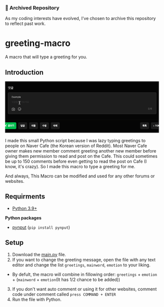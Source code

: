 ### 📜 Archived Repository
As my coding interests have evolved, I've chosen to archive this repository to reflect past work.

# greeting-macro
A macro that will type a greeting for you.

## Introduction
<p align="left">
    <img src="media/introduction.gif">
</p>


I made this small Python script because I was lazy typing greetings to people on Naver Cafe (the Korean version of Reddit).
Most Naver Cafe owner makes new member comment greeting another new member before giving them permission to read and post on the Cafe.
This could sometimes be up to 150 comments before even getting to read the post on Cafe (I know, it's crazy). So I made this macro to type a greeting for me.

And always, This Macro can be modified and used for any other forums or websites.
## Requirments
* [Python 3.9+](https://www.python.org/downloads/)

**Python packages**

* [pynput](https://pypi.org/project/pynput/) (`pip install pynput`)

## Setup
1. Download the [main.py](https://github.com/SuhJae/greeting-macro/blob/main/main.py) file.
2. If you want to change the greeting message, open the file with any text editor and change the list `greetings`, `mainword`, `emotion` to your liking.
* By defult, the macro will combine in fillowing order: `greetings` + `emotion` + (`mainword` + `emotion`(It has 1/2 chance to be added))
3. If you don't want auto comment or using it for other websites, comment code under comment called `press COMMAND + ENTER`
4. Run the file with Python.
